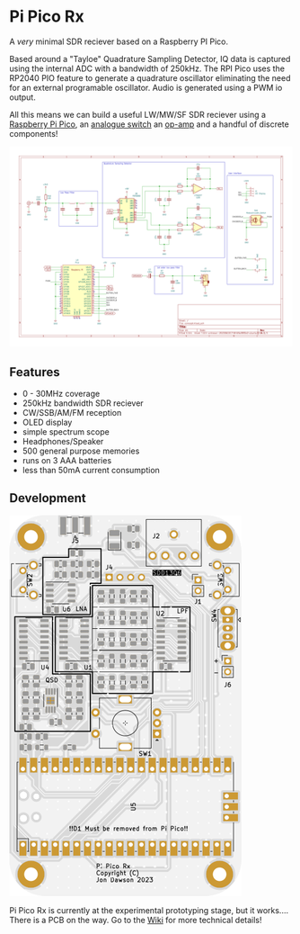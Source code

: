 Pi Pico Rx
==========

A *very* minimal SDR reciever based on a Raspberry PI Pico.

Based around a "Tayloe" Quadrature Sampling Detector, IQ data is captured using
the internal ADC with a bandwidth of 250kHz. The RPI Pico uses the RP2040 PIO
feature to generate a quadrature oscillator eliminating the need for an
external programable oscillator. Audio is generated using a PWM io output.

All this means we can build a useful LW/MW/SF SDR reciever using a [Raspberry Pi Pico](https://www.raspberrypi.com/products/raspberry-pi-pico/), an [analogue switch](https://www.onsemi.com/products/interfaces/analog-switches/fst3253) an [op-amp](https://www.analog.com/media/en/technical-documentation/data-sheets/ltc6226-6227.pdf) and a handful of discrete components!

![concept](images/concept.svg)

Features
--------

+ 0 - 30MHz coverage
+ 250kHz bandwidth SDR reciever
+ CW/SSB/AM/FM reception
+ OLED display
+ simple spectrum scope
+ Headphones/Speaker
+ 500 general purpose memories
+ runs on 3 AAA batteries
+ less than 50mA current consumption

Development
-----------

![concept](images/top.svg)

Pi Pico Rx is currently at the experimental prototyping stage, but it works.... There is a PCB on the way. Go to the [Wiki](https://github.com/dawsonjon/PicoRX/wiki) for more technical details!
